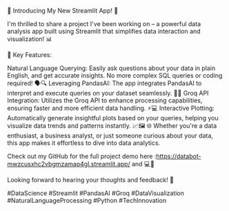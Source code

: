🚀 Introducing My New Streamlit App! 🚀

I'm thrilled to share a project I've been working on – a powerful data analysis app built using Streamlit that simplifies data interaction and visualization! 📊

🌟 Key Features:

Natural Language Querying: Easily ask questions about your data in plain English, and get accurate insights. No more complex SQL queries or coding required! 🗣️🔍
Leveraging PandasAI: The app integrates PandasAI to interpret and execute queries on your dataset seamlessly. 🧠💡
Groq API Integration: Utilizes the Groq API to enhance processing capabilities, ensuring faster and more efficient data handling. ⚡💻
Interactive Plotting: Automatically generate insightful plots based on your queries, helping you visualize data trends and patterns instantly. 📈🖼️
🌐 Whether you're a data enthusiast, a business analyst, or just someone curious about your data, this app makes it effortless to dive into data analytics.

Check out my GitHub for the full project demo here :https://databot-mwzcusxhc2vbgmzamap4gl.streamlit.app/ and  💻📂

Looking forward to hearing your thoughts and feedback! 💬

#DataScience #Streamlit #PandasAI #Groq #DataVisualization #NaturalLanguageProcessing #Python #TechInnovation


